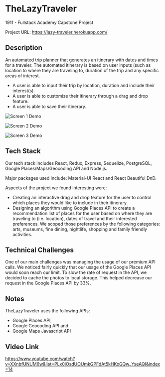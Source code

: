 # TheLazyTraveler

1911 - Fullstack Academy Capstone Project

Project URL: https://lazy-traveler.herokuapp.com/

## Description

An automated trip planner that generates an itinerary with dates and times for a traveler. The automated itinerary is based on user inputs (such as location to where they are traveling to, duration of the trip and any specific areas of interest.

* A user is able to input their trip by location, duration and include their interest(s).
* A user is able to customize their itinerary through a drag and drop feature.
* A user is able to save their itinerary.

![Screen 1 Demo](https://media.giphy.com/media/37gHOTTmCp5nZ1LW9K/giphy.gif)

![Screen 2 Demo](https://media.giphy.com/media/7L4U3FxL2HPEDDgLdK/giphy.gif)

![Screen 3 Demo](https://media.giphy.com/media/IXpHe6ACMz5Wgbo3jM/giphy.gif)

## Tech Stack

Our tech stack includes React, Redux, Express, Sequelize, PostgreSQL, Google Places/Maps/Geocoding API and Node.js.

Major packages used include: Material-UI React and React Beautiful DnD.

Aspects of the project we found interesting were:

* Creating an interactive drag and drop feature for the user to control which places they would like to include in their itinerary.
* Designing an algorithm using Google Places API to create a recommendation list of places for the user based on where they are traveling to (i.e. location), dates of travel and their interested preferences. We scoped those preferences by the following categories: arts, museums, fine dining, nightlife, shopping and family friendly activities.

## Technical Challenges

One of our main challenges was managing the usage of our premium API calls.  We noticed fairly quickly that our usage of the Google Places API would soon reach our limit.  To slow the rate of request in the API, we decided to cache the photos to local storage.  This helped decrease our request in the Google Places API by 33%. 

## Notes

TheLazyTraveler uses the following APIs:

* Google Places API,
* Google Geocoding API and
* Google Maps Javascript API

## Video Link

https://www.youtube.com/watch?v=XXnbfUNUM6w&list=PLx0iOsdUOUmkGPFdAt5kHKxGQw_YseAQI&index=14
